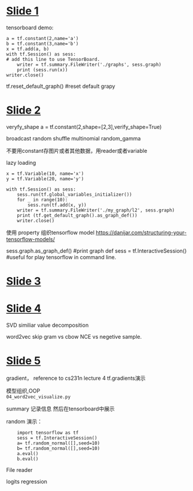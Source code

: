 [Slide 1](http://web.stanford.edu/class/cs20si/lectures/slides_01.pdf)
===========



tensorboard demo:
```
a = tf.constant(2,name='a')
b = tf.constant(3,name='b')
x = tf.add(a, b)
with tf.Session() as sess:
# add this line to use TensorBoard.
    writer = tf.summary.FileWriter('./graphs', sess.graph)
    print (sess.run(x))
writer.close()
```


tf.reset_default_graph()  #reset default grapy

[Slide 2](http://web.stanford.edu/class/cs20si/lectures/slides_02.pdf)
===========


veryfy_shape
a = tf.constant(2,shape=[2,3],verify_shape=True)

broadcast
random shuffle multinomial random_gamma

不要用constant存图片或者其他数据，用reader或者variable

lazy loading 
```
x = tf.Variable(10, name='x')
y = tf.Variable(20, name='y')

with tf.Session() as sess:
    sess.run(tf.global_variables_initializer())
    for _ in range(10):
        sess.run(tf.add(x, y))
    writer = tf.summary.FileWriter('./my_graph/l2', sess.graph)
    print (tf.get_default_graph().as_graph_def())
    writer.close()
```

使用 property 组织tensorflow model
https://danijar.com/structuring-your-tensorflow-models/

sess.graph.as_graph_def()  #print graph def
sess = tf.InteractiveSession() #useful for play tensorflow in command line.

[Slide 3](http://web.stanford.edu/class/cs20si/lectures/slides_03.pdf)
===========


[Slide 4](http://web.stanford.edu/class/cs20si/lectures/slides_04.pdf)
===========


SVD  similiar value decomposition

word2vec   skip gram   vs   cbow
NCE vs negetive sample.

[Slide 5](http://web.stanford.edu/class/cs20si/lectures/slides_05.pdf)
===========

gradient， reference to cs231n lecture 4
tf.gradients演示

模型组织,OOP  
`04_word2vec_visualize.py`

summary 记录信息 然后在tensorboard中展示

random 演示：
```
    import tensorflow as tf
    sess = tf.InteractiveSession()
    a= tf.random_normal([],seed=10)
    b= tf.random_normal([],seed=10)
    a.eval()
    b.eval()
```

File reader

logits regression

